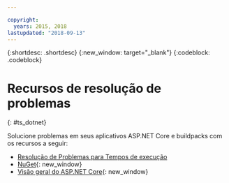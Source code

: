 ```yaml
---

copyright:
  years: 2015, 2018
lastupdated: "2018-09-13"
---
```


{:shortdesc: .shortdesc}
{:new_window: target="_blank"}
{:codeblock: .codeblock}

# Recursos de resolução de problemas
{: #ts_dotnet}

Solucione problemas em seus aplicativos ASP.NET Core e buildpacks com os recursos a seguir:

* [Resolução de Problemas para Tempos de execução](runtimes-common/ts_runtimes.html#runtimes)
* [NuGet](https://docs.nuget.org/Consume/Overview){: new_window}
* [Visão geral do ASP.NET Core](http://docs.asp.net/en/latest/conceptual-overview/aspnet.html){: new_window}
